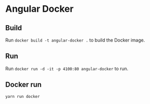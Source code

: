 # Angular Docker

## Build

Run `docker build -t angular-docker .` to build the Docker image.

## Run

Run `docker run -d -it -p 4100:80 angular-docker` to run.

## Docker run

`yarn run docker`